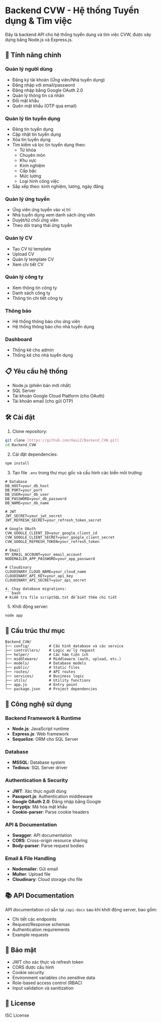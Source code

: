# Backend CVW - Hệ thống Tuyển dụng & Tìm việc

Đây là backend API cho hệ thống tuyển dụng và tìm việc CVW, được xây dựng bằng Node.js và Express.js.

## 🚀 Tính năng chính

### Quản lý người dùng
- Đăng ký tài khoản (Ứng viên/Nhà tuyển dụng)
- Đăng nhập với email/password
- Đăng nhập bằng Google OAuth 2.0
- Quản lý thông tin cá nhân
- Đổi mật khẩu
- Quên mật khẩu (OTP qua email)

### Quản lý tin tuyển dụng
- Đăng tin tuyển dụng
- Cập nhật tin tuyển dụng
- Xóa tin tuyển dụng
- Tìm kiếm và lọc tin tuyển dụng theo:
  - Từ khóa
  - Chuyên môn
  - Khu vực
  - Kinh nghiệm
  - Cấp bậc
  - Mức lương
  - Loại hình công việc
- Sắp xếp theo: kinh nghiệm, lương, ngày đăng

### Quản lý ứng tuyển
- Ứng viên ứng tuyển vào vị trí
- Nhà tuyển dụng xem danh sách ứng viên
- Duyệt/từ chối ứng viên
- Theo dõi trạng thái ứng tuyển

### Quản lý CV
- Tạo CV từ template
- Upload CV
- Quản lý template CV
- Xem chi tiết CV

### Quản lý công ty
- Xem thông tin công ty
- Danh sách công ty
- Thông tin chi tiết công ty

### Thông báo
- Hệ thống thông báo cho ứng viên
- Hệ thống thông báo cho nhà tuyển dụng

### Dashboard
- Thống kê cho admin
- Thống kê cho nhà tuyển dụng

## 📋 Yêu cầu hệ thống

- Node.js (phiên bản mới nhất)
- SQL Server
- Tài khoản Google Cloud Platform (cho OAuth)
- Tài khoản email (cho gửi OTP)

## 🛠 Cài đặt

1. Clone repository:
```bash
git clone [https://github.com/HauiZ/Backend_CVW.git]
cd Backend_CVW
```

2. Cài đặt dependencies:
```bash
npm install
```

3. Tạo file `.env` trong thư mục gốc và cấu hình các biến môi trường:
```env
# Database
DB_HOST=your_db_host
DB_PORT=your_port
DB_USER=your_db_user
DB_PASSWORD=your_db_password
DB_NAME=your_db_name

# JWT
JWT_SECRET=your_jwt_secret
JWT_REFRESH_SECRET=your_refresh_token_secret

# Google OAuth
CVW_GOOGLE_CLIENT_ID=your_google_client_id
CVW_GOOGLE_CLIENT_SECRET=your_google_client_secret
CVW_GOOGLE_REFRESH_TOKEN=your_refresh_token

# Email
MY_EMAIL_ACCOUNT=your_email_account
NODEMAILER_APP_PASSWORD=your_app_password

# Cloudinary
CLOUDINARY_CLOUD_NAME=your_cloud_name
CLOUDINARY_API_KEY=your_api_key
CLOUDINARY_API_SECRET=your_api_secret

4. Chạy database migrations:
```bash
# Kiểm tra file scriptSQL.txt để biết thêm chi tiết
```

5. Khởi động server:
```bash
node app
```

## 📁 Cấu trúc thư mục

```
Backend_CVW/
├── config/         # Cấu hình database và các service
├── controllers/    # Logic xử lý request
├── helper/         # Các hàm tiện ích
├── middleware/     # Middleware (auth, upload, etc.)
├── models/         # Database models
├── public/         # Static files
├── routes/         # API routes
├── services/       # Business logic
├── utils/          # Utility functions
├── app.js          # Entry point
└── package.json    # Project dependencies
```

## 🔧 Công nghệ sử dụng

### Backend Framework & Runtime
- **Node.js**: JavaScript runtime
- **Express.js**: Web framework
- **Sequelize**: ORM cho SQL Server

### Database
- **MSSQL**: Database system
- **Tedious**: SQL Server driver

### Authentication & Security
- **JWT**: Xác thực người dùng
- **Passport.js**: Authentication middleware
- **Google OAuth 2.0**: Đăng nhập bằng Google
- **bcryptjs**: Mã hóa mật khẩu
- **Cookie-parser**: Parse cookie headers

### API & Documentation
- **Swagger**: API documentation
- **CORS**: Cross-origin resource sharing
- **Body-parser**: Parse request bodies

### Email & File Handling
- **Nodemailer**: Gửi email
- **Multer**: Upload file
- **Cloudinary**: Cloud storage cho file

## 📚 API Documentation

API documentation có sẵn tại `/api-docs` sau khi khởi động server, bao gồm:
- Chi tiết các endpoints
- Request/Response schemas
- Authentication requirements
- Example requests

## 🔐 Bảo mật

- JWT cho xác thực và refresh token
- CORS được cấu hình
- Cookie security
- Environment variables cho sensitive data
- Role-based access control (RBAC)
- Input validation và sanitization

## 📝 License

ISC License